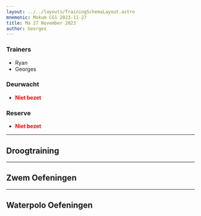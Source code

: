 ```yaml
---
layout: ../../layouts/TrainingSchemaLayout.astro
mnemonic: Mokum CG1 2023-11-27
title: Ma 27 November 2023
author: Georges
---
```

### Trainers
- Ryan
- Georges
### Deurwacht
- <span style="color:red">**Niet bezet**</span>
### Reserve
- <span style="color:red">**Niet bezet**</span>
------

## Droogtraining

------

## Zwem Oefeningen

------

## Waterpolo Oefeningen
